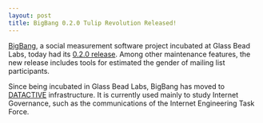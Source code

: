 ```yaml
---
layout: post
title: BigBang 0.2.0 Tulip Revolution Released!
---
```


<a href="">BigBang</a>, a social measurement software project incubated at Glass Bead Labs, today had its <a href="https://github.com/datactive/bigbang">0.2.0 release</a>. Among other maintenance features, the new release includes tools for estimated the gender of mailing list participants.

Since being incubated in Glass Bead Labs, BigBang has moved to <a href="https://data-activism.net/">DATACTIVE</a> infrastructure. It is currently used mainly to study Internet Governance, such as the communications of the Internet Engineering Task Force.